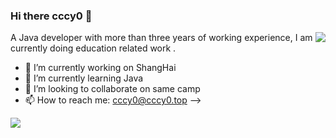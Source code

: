 ### Hi there cccy0 👋

<img align="right" src="https://github-readme-stats.vercel.app/api?username=cccy0&show_icons=true&icon_color=0366d6&text_color=24292e&bg_color=ffffff&hide_title=false&count_private=true&include_all_commits=true" />

A Java developer with more than three years of working experience, I am currently doing education related work .

- 🔭 I’m currently working on ShangHai
- 🌱 I’m currently learning Java
- 👯 I’m looking to collaborate on same camp
- 📫 How to reach me: [cccy0@cccy0.top](mailto:cccy0@cccy0.top) -->


[![](https://img.shields.io/badge/Read%20more%20about%20cccy0%20blog--lightgrey?style=social&logo=notion)](https://blog.cccy0.top/)

